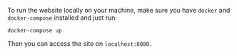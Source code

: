 
To run the website locally on your machine, make sure you have `docker` and `docker-compose` installed and just run:

```shell
docker-compose up
```

Then you can access the site on `localhost:8080`.
